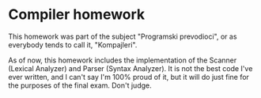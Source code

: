 # Compiler homework

This homework was part of the subject "Programski prevodioci",
or as everybody tends to call it, "Kompajleri".

As of now, this homework includes the implementation
of the Scanner (Lexical Analyzer) and Parser (Syntax Analyzer).
It is not the best code I've ever written, and I can't say
I'm 100% proud of it, but it will do just fine for the purposes
of the final exam. Don't judge.